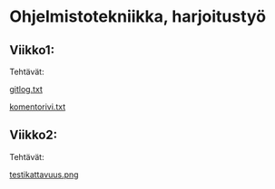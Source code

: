 # Ohjelmistotekniikka, harjoitustyö

## Viikko1:

Tehtävät:

[gitlog.txt](https://github.com/selsama/ot-harjoitus/blob/master/viikko1/gitlog.txt)

[komentorivi.txt](https://github.com/selsama/ot-harjoitus/blob/master/viikko1/komentorivi.txt)

## Viikko2:

Tehtävät:

[testikattavuus.png](https://github.com/selsama/ot-harjoitus/blob/master/viikko2/testikattavuus.png)

